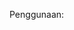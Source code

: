 Penggunaan:
```bash <(curl -s https://https://raw.githubusercontent.com/PATRICK297R/Installer-Premium/refs/heads/master/install.sh)
